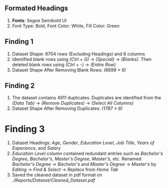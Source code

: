 ## Formated Headings
1. **Fonts**: Segoe Semibold UI
2. Font Type: Bold, Font Color: White, Fill Color: Green

## Finding 1
1. Dataset Shape: 6704 rows (Excluding Headings) and 6 columns
2. Identified blank rows using *(Ctrl + G)* → *(Special)* → *(Blanks)*. Then deleted blank rows using *(Ctrl + -)* → *(Entire Row)*
3. Dataset Shape After Removing Blank Rows: *(6698 × 6)*

## Finding 2
1. The dataset contains 4911 duplicates. Duplicates are identified from the *(Data Tab)* → *(Remove Duplicates)* → *(Select All Columns)*
2. Dataset Shape After Removing Duplicates: *(1787 × 6)*

# Finding 3
1. Dataset Headings: *Age*, *Gender*, *Education Level*, *Job Title*, *Years of Experience*, and *Salary*
2. *Education Level* column contained redundant entries such as *Bachelor's Degree*, *Bachelor's*, *Master's Degree*, *Master's*, etc. Renamed *Bachelor's Degree* → *Bachelor's* and *Master's Degree* → *Master's* by *Editing* → *Find & Select* → *Replace* from *Home Tab*
3. Saved the cleaned dataset in pdf format on *./Reports/Dataset/Cleaned_Dataset.pdf*